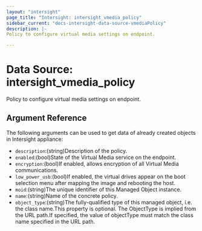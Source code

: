 ```yaml
---
layout: "intersight"
page_title: "Intersight: intersight_vmedia_policy"
sidebar_current: "docs-intersight-data-source-vmediaPolicy"
description: |-
Policy to configure virtual media settings on endpoint.

---
```


# Data Source: intersight_vmedia_policy
Policy to configure virtual media settings on endpoint.

## Argument Reference
The following arguments can be used to get data of already created objects in Intersight appliance:
* `description`:(string)Description of the policy.
* `enabled`:(bool)State of the Virtual Media service on the endpoint.
* `encryption`:(bool)If enabled, allows encryption of all Virtual Media communications.
* `low_power_usb`:(bool)If enabled, the virtual drives appear on the boot selection menu after mapping the image and rebooting the host.
* `moid`:(string)The unique identifier of this Managed Object instance.
* `name`:(string)Name of the concrete policy.
* `object_type`:(string)The fully-qualified type of this managed object, i.e. the class name.This property is optional. The ObjectType is implied from the URL path.If specified, the value of objectType must match the class name specified in the URL path.
